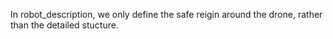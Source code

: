 In robot_description, we only define the safe reigin around the drone, rather than the detailed stucture.



